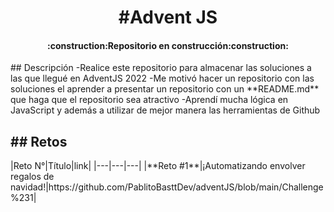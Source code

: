 <h1 align='center'>#Advent JS</h1>
<h4 align='center'>:construction:Repositorio en construcción:construction:</h4>
## Descripción
-Realice este repositorio para almacenar las soluciones a las que llegué en AdventJS 2022
-Me motivó hacer un repositorio con las soluciones el aprender a presentar un repositorio con un **README.md** que haga que el repositorio sea atractivo
-Aprendí mucha lógica en JavaScript y además a utilizar de mejor manera las herramientas de Github

<h2>## Retos</h2>
|Reto N°|Título|link|
|---|---|---|
|**Reto #1**|¡Automatizando envolver regalos de navidad!|https://github.com/PablitoBasttDev/adventJS/blob/main/Challenge%231|



